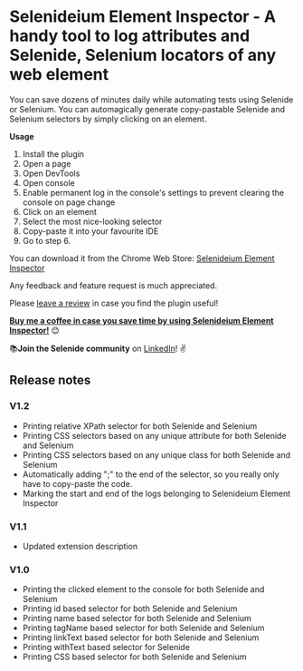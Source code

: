 # Selenideium Element Inspector - A handy tool to log attributes and Selenide, Selenium locators of any web element

You can save dozens of minutes daily while automating tests using Selenide or Selenium. You can automagically generate copy-pastable Selenide and Selenium selectors by simply clicking on an element.

**Usage**

1. Install the plugin
2. Open a page
3. Open DevTools
4. Open console
5. Enable permanent log in the console's settings to prevent clearing the console on page change
6. Click on an element
7. Select the most nice-looking selector
8. Copy-paste it into your favourite IDE
9. Go to step 6.

You can download it from the Chrome Web Store: [Selenideium Element Inspector](https://chrome.google.com/webstore/detail/selenideium-element-inspe/mgfhljklijclnfeglclagdeoiknnmnda)


Any feedback and feature request is much appreciated.

Please [leave a review](https://chrome.google.com/webstore/detail/selenideium-element-inspe/mgfhljklijclnfeglclagdeoiknnmnda) in case you find the plugin useful!

[**Buy me a coffee in case you save time by using Selenideium Element Inspector!**](https://buymeacoffee.com/mikiszeles) 😊


📚**Join the Selenide community** on [LinkedIn](https://www.linkedin.com/groups/9154550/)! ✌


## Release notes

### V1.2
* Printing relative XPath selector for both Selenide and Selenium
* Printing CSS selectors based on any unique attribute for both Selenide and Selenium
* Printing CSS selectors based on any unique class for both Selenide and Selenium
* Automatically adding ";" to the end of the selector, so you really only have to copy-paste the code.
* Marking the start and end of the logs belonging to Selenideium Element Inspector

### V1.1
* Updated extension description

### V1.0
* Printing the clicked element to the console for both Selenide and Selenium
* Printing id based selector for both Selenide and Selenium
* Printing name based selector for both Selenide and Selenium
* Printing tagName based selector for both Selenide and Selenium
* Printing linkText based selector for both Selenide and Selenium
* Printing withText based selector for Selenide
* Printing CSS based selector for both Selenide and Selenium



